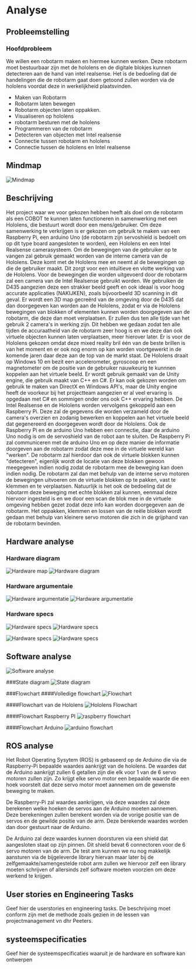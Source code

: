 ﻿# Analyse

## Probleemstelling

### Hoofdprobleem
We willen een robotarm maken en hiermee kunnen werken. Deze robotarm moet bestuurbaar zijn met de hololens en de digitale blokjes kunnen detecteren aan de hand van intel realsense. Het is de bedoeling dat de handelingen die de robotarm gaat doen getoond zullen worden via de hololens voordat deze in werkelijkheid plaatsvinden.
* Maken van Robotarm
* Robotarm laten bewegen
* Robotarm objecten laten oppakken.
* Visualiseren op hololens
* robotarm besturen met de hololens
* Programmeren van de robotarm
* Detecteren van objecten met Intel realsense
* Connectie tussen  robotarm en hololens
* Connectie tussen de hololens en Intel realsense 
 



## Mindmap

![Mindmap](./img/img_analyse/Mindmapchart.png)

## Beschrijving

Het project waar we voor gekozen hebben heeft als doel om de robotarm als een COBOT te kunnen laten functioneren in samenwerking met een Hololens, die bestuurt wordt door een mens/gebruiker. Om deze samenwerking te verkrijgen is er gekozen om gebruik te maken van een Raspberry Pi, een arduino Uno (de robotarm zijn servoshield is bedoelt om op dit type board aangesloten te worden), een Hololens en een Intel Realsense camerasysteem.
Om de bewegingen van de gebruiker op te vangen zal gebruik gemaakt worden van de interne camera van de Hololens. Deze komt met de Hololens mee en neemt al de bewegingen op die de gebruiker maakt. Dit zorgt voor een intuïtieve en vlotte werking van de Hololens. Voor de bewegingen die worden uitgevoerd door de robotarm zal een camera van de Intel Realsense gebruikt worden. We gebruiken de D435 aangezien deze een strakker beeld geeft en ook ideaal is voor hoog accurate applicaties (NAKIJKEN), zoals bijvoorbeeld 3D scanning in dit geval. Er wordt een 3D map gecreërd van de omgeving door de D435 dat dan doorgegeven kan worden aan de Hololens, zodat er via de Hololens bewegingen van blokken of elementen kunnen worden doorgegeven aan de robotarm, die deze dan moet verplaatsen.
Er zullen dus ten alle tijde van het gebruik 2 camera's in werking zijn. Dit hebben we gedaan zodat ten alle tijden de accuraatheid van de robotarm zeer hoog is en we deze dan ook virtuele objecten kunnen laten verplaatsen, meer hierover later.
Er is voor de Hololens gekozen omdat deze mixed reality bril één van de beste brillen is van het moment en er ook nog enorm op kan worden voortgewerkt in de komende jaren daar deze aan de top van de markt staat. De Hololens draait op Windows 10 en bezit een accelerometer, gyroscoop en een magnetometer om de positie van de gebruiker nauwkeurig te kunnnen koppelen aan het virtuele beeld. Er wordt gebruik gemaakt van de Unity engine, die gebruik maakt van C++ en C#. Er kan ook gekozen worden om gebruik te maken van DirectX en Windows API's, maar de Unity engine heeft de voorkeur bij het projectteam aangezien er al veel ervaring is opgedaan met C# en sommigen onder ons ook C++ ervaring hebben.
De Intel Realsense en de Hololens worden vervolgens gekoppeld aan een Raspberry Pi. Deze zal de gegevens die worden verzameld door de camera's overzien en zodanig bewerken en koppelen aan het virtuele beeld dat gegenereerd en doorgegeven wordt door de Hololens.
Ook de Raspberry Pi en de arduino Uno hebben een connectie, daar de arduino Uno nodig is om de servoshield van de robot aan te sluiten. De Raspberry Pi zal communiceren met de arduino Uno en op deze manier de informatie doorgeven aan de robotarm zodat deze mee in de virtuele wereld kan "werken".
De robotarm zal hierdoor dan ook de virtuele blokken kunnen "detecteren", eigenlijk wordt de locatie van deze blokken gewoon meegegeven indien nodig zodat de robotarm mee de beweging kan doen indien nodig. De robotarm zal dan met behulp van de interne servo motoren de bewegingen uitvoeren om de virtuele blokken op te pakken, vast te klemmen en te verplaatsen. Natuurlijk is het ook de bedoeling dat de robotarm deze beweging met echte blokken zal kunnen, eenmaal deze hiervoor ingesteld is en we door een scan de blok mee in de virtuele omgeving hebben gezet zodat deze info kan worden doorgegeven aan de robotarm. Het oppakken, klemmen en lossen van de reële blokken wordt gedaan met behulp van kleinere servo motoren die zich in de grijphand van de robotarm bevinden.

## Hardware analyse

### Hardware diagram

![Hardware map](./img/img_analyse/Hardwaremap.PNG)
![Hardware diagram](./img/img_analyse/hardware_spec.jpg)

### Hardware argumentaie
![Hardware argumentatie](./img/img_analyse/argumenatie1.PNG)
![Hardware argumentatie](./img/img_analyse/argumenatie2PNG.PNG)
### Hardware specs
![Hardware specs](./img/img_analyse/deel1.PNG)
![Hardware specs](./img/img_analyse/deel2.PNG)

![Hardware specs](./img/img_analyse/deel3.PNG)
![Hardware specs](./img/img_analyse/deel4.PNG)

## Software analyse


![Software analyse](./img/img_analyse/Softwareanalyse.png)

###State diagram
 ![State diagram](./img/img_analyse/Softwaremap.PNG)

 ###Flowchart
 ####Volledige flowchart
 ![Flowchart](./img/img_analyse/Flowchart.PNG)

 ####Flowchart van de Hololens
 ![Hololens Flowchart](./img/img_analyse/HoloLensflow.PNG)

 ####Flowchart Raspberry PI
 ![raspberry flowchart](./img/img_analyse/raspberryflow.PNG)

 ####Flowchart Arduino
 ![arduino flowchart](./img/img_analyse/ArduinoFlow.PNG)


## ROS analyse

Het Robot Operating Sysytem (ROS) is gebaseerd op de Arduino die via de Raspberry-Pi bepaalde waardes aankrijgt van de hololens. De waardes dat de Arduino aankrijgt zullen 6 getallen zijn die elk voor 1 van de 6 servo motoren zullen zijn. Zo krijgt elke servo motor een bepaalde waarde die een hoek voorstelt dat deze servo motor moet aannemen om de gewenste beweging te maken.

De Raspberry-Pi zal waardes aankrijgen, via deze waardes zal deze berekenen welke hoeken de servos aan de Arduino moeten aannemen. Deze berekeningen zullen berekent worden via de vorige positie van de servos en de gewilde positie van de arm. Deze berekende waardes worden dan door gestuurt naar de Arduino.

De Arduino zal deze waardes kunnen doorsturen via een shield dat aangesloten staat op zijn pinnen. Dit shield bevat 6 connectoren voor de 6 servo motoren van de arm. De test arm kunnen we nu nog makkelijk aansturen via de bijgeleverde library hiervan maar later bij de zelfgemaakte/samengestelde robot arm zullen we hiervoor zelf een library moeten schrijven of allersinds zelf software moeten voorzien om deze werkend te krijgen.

## User stories en Engineering Tasks

Geef hier de userstories en engineering tasks. De beschrijving moet conform zijn met de methode zoals gezien in de lessen  van projectmanagement vn dhr Peeters.

## systeemspecificaties

Geef hier de systeemspecificaties waaruit je de hardware en software kan ontwerpen



